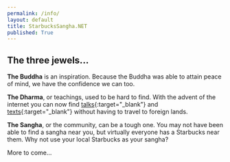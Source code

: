 ```yaml
---
permalink: /info/
layout: default
title: StarbucksSangha.NET
published: True
---
```

## The three jewels...

<b>The Buddha</b> is an inspiration. Because the Buddha was able to attain peace of mind, we have the confidence we can too.

<b>The Dharma</b>, or teachings, used to be hard to find. With the advent of the internet you can now find [talks](https://www.dhammatalks.org/mp3_collections_index.html){:target="_blank"} and [texts](https://www.dhammatalks.org/suttas/index.html){:target="_blank"} without having to travel to foreign lands.

<b>The Sangha</b>, or the community, can be a tough one. You may not have been able to find a sangha near you, but virtually everyone has a Starbucks near them. Why not use your local Starbucks as your sangha?

More to come...
